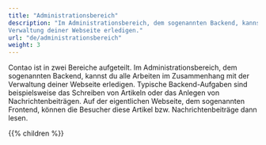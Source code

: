 ```yaml
---
title: "Administrationsbereich"
description: "Im Administrationsbereich, dem sogenannten Backend, kannst du alle Arbeiten im Zusammenhang mit der 
Verwaltung deiner Webseite erledigen."
url: "de/administrationsbereich"
weight: 3
---
```


Contao ist in zwei Bereiche aufgeteilt. Im Administrationsbereich, dem sogenannten Backend, kannst du alle Arbeiten im
Zusammenhang mit der Verwaltung deiner Webseite erledigen. Typische Backend-Aufgaben sind beispielsweise das Schreiben
von Artikeln oder das Anlegen von Nachrichtenbeiträgen. Auf der eigentlichen Webseite, dem sogenannten Frontend, können
die Besucher diese Artikel bzw. Nachrichtenbeiträge dann lesen.

{{% children %}}
